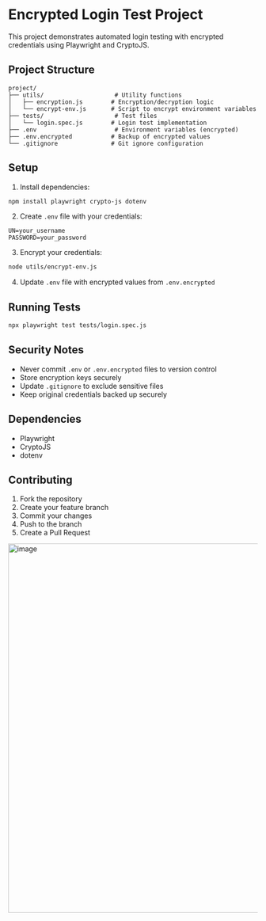 # Encrypted Login Test Project

This project demonstrates automated login testing with encrypted credentials using Playwright and CryptoJS.

## Project Structure

```
project/
├── utils/                    # Utility functions
│   ├── encryption.js        # Encryption/decryption logic
│   └── encrypt-env.js       # Script to encrypt environment variables
├── tests/                    # Test files
│   └── login.spec.js        # Login test implementation
├── .env                      # Environment variables (encrypted)
├── .env.encrypted           # Backup of encrypted values
└── .gitignore               # Git ignore configuration
```

## Setup

1. Install dependencies:
```bash
npm install playwright crypto-js dotenv
```

2. Create `.env` file with your credentials:
```env
UN=your_username
PASSWORD=your_password
```

3. Encrypt your credentials:
```bash
node utils/encrypt-env.js
```

4. Update `.env` file with encrypted values from `.env.encrypted`

## Running Tests

```bash
npx playwright test tests/login.spec.js
```

## Security Notes

- Never commit `.env` or `.env.encrypted` files to version control
- Store encryption keys securely
- Update `.gitignore` to exclude sensitive files
- Keep original credentials backed up securely

## Dependencies

- Playwright
- CryptoJS
- dotenv

## Contributing

1. Fork the repository
2. Create your feature branch
3. Commit your changes
4. Push to the branch
5. Create a Pull Request

<img width="746" alt="image" src="https://github.com/user-attachments/assets/bf9e2498-8d55-423d-969b-486f547b1310">

